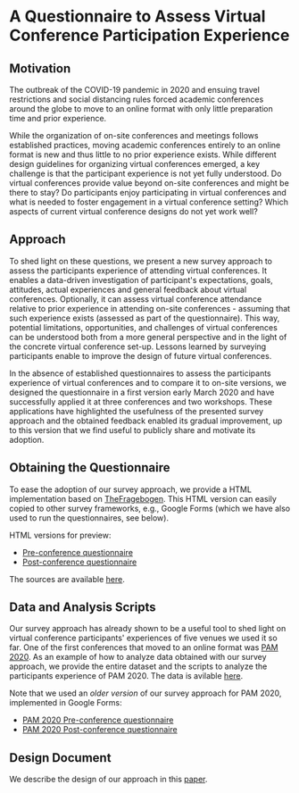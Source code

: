 # A Questionnaire to Assess Virtual Conference Participation Experience

## Motivation
The outbreak of the COVID-19 pandemic in 2020 and ensuing travel restrictions and social distancing rules forced academic conferences around the globe to move to an online format with only little preparation time and prior experience.

While the organization of on-site conferences and meetings follows established practices, moving academic conferences entirely to an online format is new and thus little to no prior experience exists.
While different design guidelines for organizing virtual conferences emerged, a key challenge is that the participant experience is not yet fully understood. 
Do virtual conferences provide value beyond on-site conferences and might be there to stay?
Do participants enjoy participating in virtual conferences and what is needed to foster engagement in a virtual conference setting?
Which aspects of current virtual conference designs do not yet work well?

## Approach
To shed light on these questions, we present a new survey approach to assess the participants experience of attending virtual conferences.
It enables a data-driven investigation of participant's expectations, goals, attitudes, actual experiences and general feedback about virtual conferences.
Optionally, it can assess virtual conference attendance relative to prior experience in attending on-site conferences - assuming that such experience exists (assessed as part of the questionnaire).
This way, potential limitations, opportunities, and challenges of virtual conferences can be understood both from a more general perspective and in the light of the concrete virtual conference set-up.
Lessons learned by surveying participants enable to improve the design of future virtual conferences.

In the absence of established questionnaires to assess the participants experience of virtual conferences and to compare it to on-site versions, we designed the questionnaire in a first version early March 2020 and have successfully applied it at three conferences and two workshops.
These applications have highlighted the usefulness of the presented survey approach and the obtained feedback enabled its gradual improvement, up to this version that we find useful to publicly share and motivate its adoption.

## Obtaining the Questionnaire

To ease the adoption of our survey approach, we provide a HTML implementation based on [TheFragebogen](https://thefragebogen.de/). This HTML version can easily copied to other survey frameworks, e.g., Google Forms (which we have also used to run the questionnaires, see below).

HTML versions for preview:
* [Pre-conference questionnaire](https://ohohlfeld.github.io/virtual-conference-experience/pre-conference.html)
* [Post-conference questionnaire](https://ohohlfeld.github.io/virtual-conference-experience/post-conference.html)

The sources are available [here](questionnaires/).

## Data and Analysis Scripts

Our survey approach has already shown to be a useful tool to shed light on virtual conference participants' experiences of five venues we used it so far. One of the first conferences that moved to an online format was [PAM 2020](https://ccronline.sigcomm.org/wp-content/uploads/2020/08/sigcomm-ccr-final432.pdf). As an example of how to analyze data obtained with our survey approach, we provide the entire dataset and the scripts to analyze the participants experience of PAM 2020. The data is avilable [here](pam2020/).

Note that we used an *older version* of our survey approach for PAM 2020, implemented in Google Forms:
* [PAM 2020 Pre-conference questionnaire](https://github.com/ohohlfeld/virtual-conference-experience/blob/master/pam2020/PAM-Pre_conference_questionnaire.pdf)
* [PAM 2020 Post-conference questionnaire](https://github.com/ohohlfeld/virtual-conference-experience/blob/master/pam2020/PAM-Post_conference_questionnaire.pdf)

## Design Document

We describe the design of our approach in this [paper](questionnaires/techreport/).